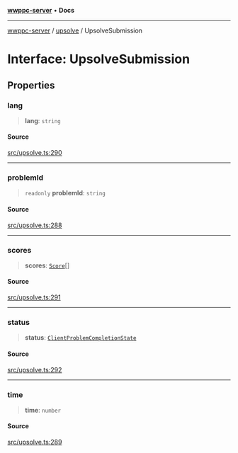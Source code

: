 [**wwppc-server**](../../README.md) • **Docs**

***

[wwppc-server](../../modules.md) / [upsolve](../README.md) / UpsolveSubmission

# Interface: UpsolveSubmission

## Properties

### lang

> **lang**: `string`

#### Source

[src/upsolve.ts:290](https://github.com/WWPPC/WWPPC-server/blob/7d555ed708ef67895244cc584473d7c0aa4c1395/src/upsolve.ts#L290)

***

### problemId

> `readonly` **problemId**: `string`

#### Source

[src/upsolve.ts:288](https://github.com/WWPPC/WWPPC-server/blob/7d555ed708ef67895244cc584473d7c0aa4c1395/src/upsolve.ts#L288)

***

### scores

> **scores**: [`Score`](../../database/interfaces/Score.md)[]

#### Source

[src/upsolve.ts:291](https://github.com/WWPPC/WWPPC-server/blob/7d555ed708ef67895244cc584473d7c0aa4c1395/src/upsolve.ts#L291)

***

### status

> **status**: [`ClientProblemCompletionState`](../../contest/enumerations/ClientProblemCompletionState.md)

#### Source

[src/upsolve.ts:292](https://github.com/WWPPC/WWPPC-server/blob/7d555ed708ef67895244cc584473d7c0aa4c1395/src/upsolve.ts#L292)

***

### time

> **time**: `number`

#### Source

[src/upsolve.ts:289](https://github.com/WWPPC/WWPPC-server/blob/7d555ed708ef67895244cc584473d7c0aa4c1395/src/upsolve.ts#L289)
